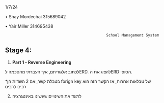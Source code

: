 1/7/24

•	Shay Mordechai			315689042

•	Yair Miller			314695438

                                                  School Management System

## Stage 4:

1. **Part 1 - Reverse Engineering**

לכתוב אלגוריתם, איך העברתי מהסכמה לERD.
להציג את הERD הסופי.

*בטבלת קשר, אם 2 השדות הן forign key של טבלאות אחרות, אז הקשר הזה הוא רבים לרבים

2. לתעד את השינויים שעשינו באינטגרציה